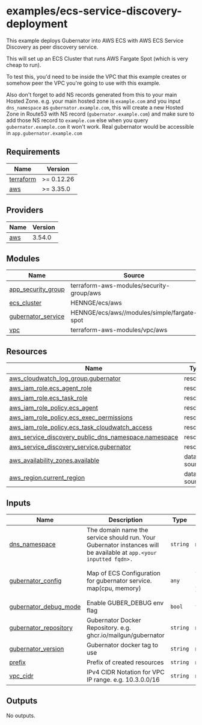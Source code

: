 # examples/ecs-service-discovery-deployment

This example deploys Gubernator into AWS ECS with AWS ECS Service Discovery as peer discovery service.

This will set up an ECS Cluster that runs AWS Fargate Spot (which is very cheap to run).

To test this, you'd need to be inside the VPC that this example creates or somehow peer the VPC you're going to use with this example.

Also don't forget to add NS records generated from this to your main Hosted Zone.
e.g. your main hosted zone is `example.com` and you input `dns_namespace` as `gubernator.example.com`, this will create a new Hosted Zone in Route53 with NS record (`gubernator.example.com`) and make sure to add those NS record to `example.com` else when you query `gubernator.example.com` it won't work.
Real gubernator would be accessible in `app.gubernator.example.com`

## Requirements

| Name | Version |
|------|---------|
| <a name="requirement_terraform"></a> [terraform](#requirement\_terraform) | >= 0.12.26 |
| <a name="requirement_aws"></a> [aws](#requirement\_aws) | >= 3.35.0 |

## Providers

| Name | Version |
|------|---------|
| <a name="provider_aws"></a> [aws](#provider\_aws) | 3.54.0 |

## Modules

| Name | Source | Version |
|------|--------|---------|
| <a name="module_app_security_group"></a> [app\_security\_group](#module\_app\_security\_group) | terraform-aws-modules/security-group/aws | ~> 3.0 |
| <a name="module_ecs_cluster"></a> [ecs\_cluster](#module\_ecs\_cluster) | HENNGE/ecs/aws | ~> 2.0 |
| <a name="module_gubernator_service"></a> [gubernator\_service](#module\_gubernator\_service) | HENNGE/ecs/aws//modules/simple/fargate-spot | ~> 2.0 |
| <a name="module_vpc"></a> [vpc](#module\_vpc) | terraform-aws-modules/vpc/aws | ~> 3.0 |

## Resources

| Name | Type |
|------|------|
| [aws_cloudwatch_log_group.gubernator](https://registry.terraform.io/providers/hashicorp/aws/latest/docs/resources/cloudwatch_log_group) | resource |
| [aws_iam_role.ecs_agent_role](https://registry.terraform.io/providers/hashicorp/aws/latest/docs/resources/iam_role) | resource |
| [aws_iam_role.ecs_task_role](https://registry.terraform.io/providers/hashicorp/aws/latest/docs/resources/iam_role) | resource |
| [aws_iam_role_policy.ecs_agent](https://registry.terraform.io/providers/hashicorp/aws/latest/docs/resources/iam_role_policy) | resource |
| [aws_iam_role_policy.ecs_exec_permissions](https://registry.terraform.io/providers/hashicorp/aws/latest/docs/resources/iam_role_policy) | resource |
| [aws_iam_role_policy.ecs_task_cloudwatch_access](https://registry.terraform.io/providers/hashicorp/aws/latest/docs/resources/iam_role_policy) | resource |
| [aws_service_discovery_public_dns_namespace.namespace](https://registry.terraform.io/providers/hashicorp/aws/latest/docs/resources/service_discovery_public_dns_namespace) | resource |
| [aws_service_discovery_service.gubernator](https://registry.terraform.io/providers/hashicorp/aws/latest/docs/resources/service_discovery_service) | resource |
| [aws_availability_zones.available](https://registry.terraform.io/providers/hashicorp/aws/latest/docs/data-sources/availability_zones) | data source |
| [aws_region.current_region](https://registry.terraform.io/providers/hashicorp/aws/latest/docs/data-sources/region) | data source |

## Inputs

| Name | Description | Type | Default | Required |
|------|-------------|------|---------|:--------:|
| <a name="input_dns_namespace"></a> [dns\_namespace](#input\_dns\_namespace) | The domain name the service should run. Your Gubernator instances will be available at `app.<your inputted fqdn>.` | `string` | n/a | yes |
| <a name="input_gubernator_config"></a> [gubernator\_config](#input\_gubernator\_config) | Map of ECS Configuration for gubernator service. map(cpu, memory) | `any` | <pre>{<br>  "cpu": 256,<br>  "memory": 512<br>}</pre> | no |
| <a name="input_gubernator_debug_mode"></a> [gubernator\_debug\_mode](#input\_gubernator\_debug\_mode) | Enable GUBER\_DEBUG env flag | `bool` | `false` | no |
| <a name="input_gubernator_repository"></a> [gubernator\_repository](#input\_gubernator\_repository) | Gubernator Docker Repository. e.g. ghcr.io/mailgun/gubernator | `string` | n/a | yes |
| <a name="input_gubernator_version"></a> [gubernator\_version](#input\_gubernator\_version) | Gubernator docker tag to use | `string` | n/a | yes |
| <a name="input_prefix"></a> [prefix](#input\_prefix) | Prefix of created resources | `string` | n/a | yes |
| <a name="input_vpc_cidr"></a> [vpc\_cidr](#input\_vpc\_cidr) | IPv4 CIDR Notation for VPC IP range. e.g. 10.3.0.0/16 | `string` | n/a | yes |

## Outputs

No outputs.

